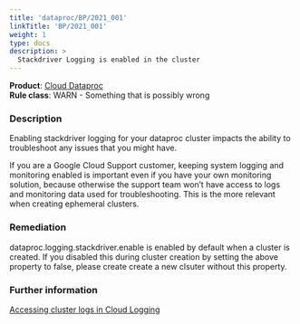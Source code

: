 ```yaml
---
title: 'dataproc/BP/2021_001'
linkTitle: 'BP/2021_001'
weight: 1
type: docs
description: >
  Stackdriver Logging is enabled in the cluster
---
```


**Product**: [Cloud Dataproc](https://cloud.google.com/dataproc)\
**Rule class**: WARN - Something that is possibly wrong

### Description

Enabling stackdriver logging for your dataproc cluster impacts the ability to troubleshoot any issues that you might have.

If you are a Google Cloud Support customer, keeping system logging and monitoring enabled is important even if you have your own monitoring solution, because otherwise the support team won’t have access to logs and monitoring data used for troubleshooting. This is the more relevant when creating ephemeral clusters.

### Remediation

dataproc.logging.stackdriver.enable is enabled by default when a cluster is created. If you disabled this during cluster creation by setting the above property to false, please create create a new clsuter without this property.


### Further information

[Accessing cluster logs in Cloud Logging](https://cloud.google.com/dataproc/docs/guides/logging#accessing_cluster_logs_in)

